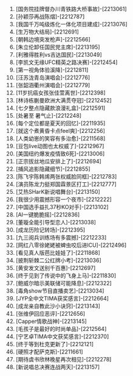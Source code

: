 
1. [国务院挂牌督办川青铁路大桥事故]-[2213061]
1. [孙颖莎再战陈熠]-[2212787]
1. [我国千万吨级炼化一体化项目建成]-[2213076]
1. [生万物大结局]-[2212691]
1. [朝韩边境突发枪声]-[2212566]
1. [朱立伦卸任国民党主席]-[2213195]
1. [利雅得胜利vs吉达国民]-[2213049]
1. [李凯文无缘UFC精英之路决赛]-[2212454]
1. [第一视角体验溪降]-[2212811]
1. [汪苏泷青岛演唱会]-[2212776]
1. [张韶涵衢州演唱会]-[2212779]
1. [11岁抗癌女孩张佳萱离世]-[2212398]
1. [林诗栋蒯曼欧洲大满贯夺冠]-[2212452]
1. [七夕整点隐藏款浪漫礼盒]-[2212591]
1. [处暑至 暑气止]-[2212248]
1. [每个定位都是夏天的回忆]-[2211935]
1. [就这个煮黄昏卡点feel爽]-[2212256]
1. [人类幼崽的笑容有多治愈]-[2211568]
1. [豆包live动图也太权威了]-[2212967]
1. [美国纽约爆发疫情致6死]-[2213006]
1. [正宗拔丝地瓜安排上了]-[2212694]
1. [捕风追影隐藏细节]-[2212855]
1. [陈飞宇陈韩烯两张权威脸同框]-[2212783]
1. [演员陈龙力挺郑国霖景区打工]-[2212777]
1. [艾热SHarK新说唱舞台]-[2213150]
1. [我很少用震撼形容一个夜市]-[2212222]
1. [中国选手益扎37秒KO对手]-[2213102]
1. [AI一键脆脆摇]-[2212836]
1. [董璇全能引导型恋人]-[2213038]
1. [成龙历险记转场]-[2212395]
1. [九三阅兵训练场有多震撼]-[2212233]
1. [网红八零徐姥姥被蜱虫咬后进ICU]-[2212496]
1. [看见真人版芭比娃娃了]-[2211868]
1. [披荆斩棘二公红牌小考]-[2213036]
1. [黄安发文送别千百惠]-[2212697]
1. [终于见到了传说中的飞身上马]-[2211830]
1. [鲍威尔暗示美联储可能降息]-[2212322]
1. [毒角show节目直播卖艺]-[2213034]
1. [JYP全中文TIMA获奖感言]-[2212664]
1. [成龙亲自教此沙小诀窍]-[2213143]
1. [张维伊回应恶评]-[2212656]
1. [Capper情歌战神]-[2213145]
1. [毛孩子是最好的时尚单品]-[2212564]
1. [宁艺卓TIMA中文获奖感言]-[2212370]
1. [终于等到杜克更新了]-[2212121]
1. [硬照才配萨克斯]-[2211661]
1. [期待虞书欣林晚星再次相见]-[2212278]
1. [新说唱总决赛连战两天]-[2213157]